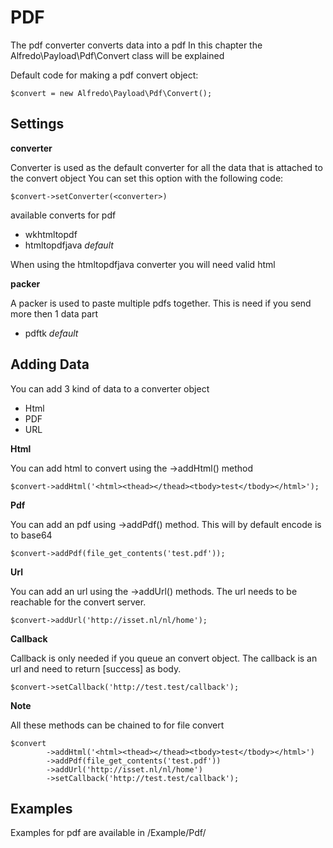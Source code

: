 PDF
===

The pdf converter converts data into a pdf
In this chapter the Alfredo\Payload\Pdf\Convert class will be explained

Default code for making a pdf convert object:

	$convert = new Alfredo\Payload\Pdf\Convert();

Settings
-------
**converter**

Converter is used as the default converter for all the data that is attached to the convert object
You can set this option with the following code:

	$convert->setConverter(<converter>)

available converts for pdf

- wkhtmltopdf
- htmltopdfjava *default*

When using the htmltopdfjava converter you will need valid html


**packer**

A packer is used to paste multiple pdfs together. This is need if you send more then 1 data part

- pdftk *default*


Adding Data
-----------
You can add 3 kind of data to a converter object 

- Html
- PDF
- URL

**Html**

You can add html to convert using the ->addHtml() method

	$convert->addHtml('<html><thead></thead><tbody>test</tbody></html>');

**Pdf**

You can add an pdf using ->addPdf() method. This will by default encode is to base64
	
	$convert->addPdf(file_get_contents('test.pdf'));

**Url**

You can add an url using the ->addUrl() methods. The url needs to be reachable for the convert server.

	$convert->addUrl('http://isset.nl/nl/home');
	
**Callback**

Callback is only needed if you queue an convert object. The callback is an url and need to return [success] as body.
	
	$convert->setCallback('http://test.test/callback');
	

**Note**

All these methods can be chained to for file convert

	$convert
			->addHtml('<html><thead></thead><tbody>test</tbody></html>')
			->addPdf(file_get_contents('test.pdf'))
			->addUrl('http://isset.nl/nl/home')
			->setCallback('http://test.test/callback');
Examples
--------

Examples for pdf are available in /Example/Pdf/







